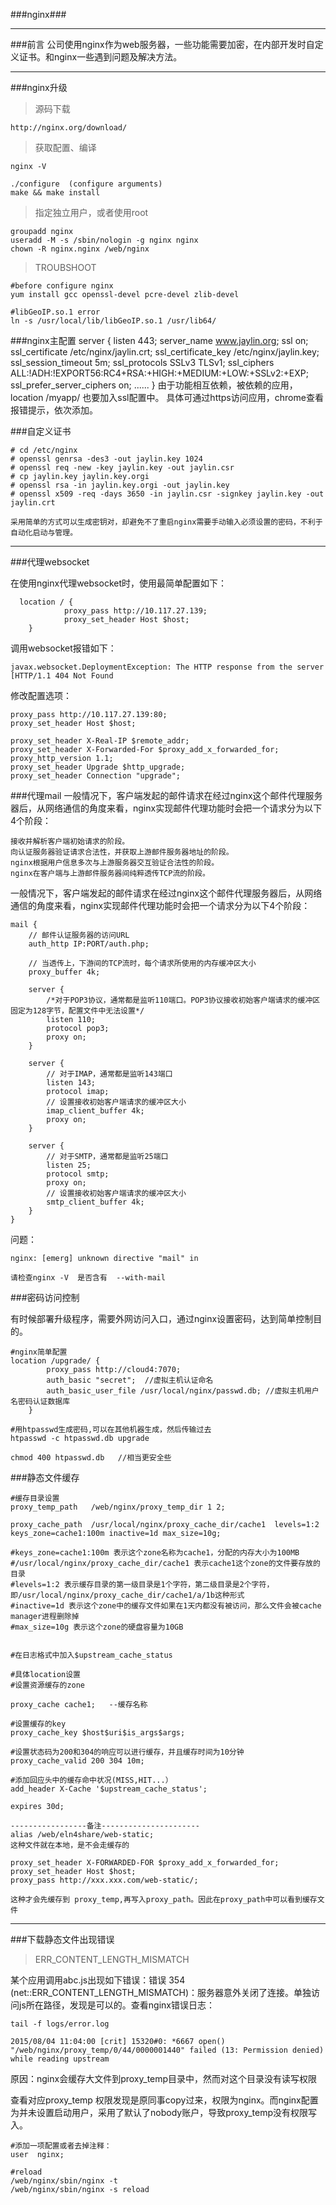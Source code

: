 ###nginx###
***

###前言
公司使用nginx作为web服务器，一些功能需要加密，在内部开发时自定义证书。和nginx一些遇到问题及解决方法。

***

###nginx升级

>源码下载

	http://nginx.org/download/ 

>获取配置、编译

	nginx -V 
	
	./configure  (configure arguments)
	make && make install

>指定独立用户，或者使用root
	
	groupadd nginx
	useradd -M -s /sbin/nologin -g nginx nginx
	chown -R nginx.nginx /web/nginx

>TROUBSHOOT

	#before configure nginx
   	yum install gcc openssl-devel pcre-devel zlib-devel

	#libGeoIP.so.1 error
	ln -s /usr/local/lib/libGeoIP.so.1 /usr/lib64/

###nginx主配置
	server {
	        listen       443;
	        server_name  www.jaylin.org;
	        ssl on;
	        ssl_certificate /etc/nginx/jaylin.crt;
	        ssl_certificate_key /etc/nginx/jaylin.key;
			ssl_session_timeout  5m;
	        ssl_protocols  SSLv3 TLSv1;
	        ssl_ciphers  ALL:!ADH:!EXPORT56:RC4+RSA:+HIGH:+MEDIUM:+LOW:+SSLv2:+EXP;
	        ssl_prefer_server_ciphers   on;
	        ......
	}
	由于功能相互依赖，被依赖的应用，location /myapp/ 也要加入ssl配置中。
	具体可通过https访问应用，chrome查看报错提示，依次添加。

###自定义证书

	# cd /etc/nginx
	# openssl genrsa -des3 -out jaylin.key 1024
	# openssl req -new -key jaylin.key -out jaylin.csr
	# cp jaylin.key jaylin.key.orgi
	# openssl rsa -in jaylin.key.orgi -out jaylin.key
	# openssl x509 -req -days 3650 -in jaylin.csr -signkey jaylin.key -out jaylin.crt

	采用简单的方式可以生成密钥对，却避免不了重启nginx需要手动输入必须设置的密码，不利于自动化启动与管理。

***
###代理websocket

在使用nginx代理websocket时，使用最简单配置如下：

	  location / {
                proxy_pass http://10.117.27.139;
                proxy_set_header Host $host;
		}

调用websocket报错如下：
	
	javax.websocket.DeploymentException: The HTTP response from the server [HTTP/1.1 404 Not Found

修改配置选项：
	
  	proxy_pass http://10.117.27.139:80;
    proxy_set_header Host $host;

	proxy_set_header X-Real-IP $remote_addr;
	proxy_set_header X-Forwarded-For $proxy_add_x_forwarded_for;
	proxy_http_version 1.1;
	proxy_set_header Upgrade $http_upgrade;
	proxy_set_header Connection "upgrade";


###代理mail
一般情况下，客户端发起的邮件请求在经过nginx这个邮件代理服务器后，从网络通信的角度来看，nginx实现邮件代理功能时会把一个请求分为以下4个阶段：

	接收并解析客户端初始请求的阶段。
	向认证服务器验证请求合法性，并获取上游邮件服务器地址的阶段。
	nginx根据用户信息多次与上游服务器交互验证合法性的阶段。
	nginx在客户端与上游邮件服务器间纯粹透传TCP流的阶段。

一般情况下，客户端发起的邮件请求在经过nginx这个邮件代理服务器后，从网络通信的角度来看，nginx实现邮件代理功能时会把一个请求分为以下4个阶段：

	mail {  
	    // 邮件认证服务器的访问URL  
	    auth_http IP:PORT/auth.php;  
	  
	    // 当透传上，下游间的TCP流时，每个请求所使用的内存缓冲区大小  
	    proxy_buffer 4k;  
	  
	    server {  
	        /*对于POP3协议，通常都是监听110端口。POP3协议接收初始客户端请求的缓冲区固定为128字节，配置文件中无法设置*/  
	        listen 110;  
	        protocol pop3;  
	        proxy on;  
	    }  
	  
	    server {  
	        // 对于IMAP，通常都是监听143端口  
	        listen 143;  
	        protocol imap;  
	        // 设置接收初始客户端请求的缓冲区大小  
	        imap_client_buffer 4k;  
	        proxy on;  
	    }  
	  
	    server {  
	        // 对于SMTP，通常都是监听25端口  
	        listen 25;  
	        protocol smtp;  
	        proxy on;  
	        // 设置接收初始客户端请求的缓冲区大小  
	        smtp_client_buffer 4k;  
	    }  
	}

问题：

	nginx: [emerg] unknown directive "mail" in 
	
	请检查nginx -V  是否含有  --with-mail
	

###密码访问控制

有时候部署升级程序，需要外网访问入口，通过nginx设置密码，达到简单控制目的。

	#nginx简单配置
	location /upgrade/ { 
			proxy_pass http://cloud4:7070;
            auth_basic "secret";  //虚拟主机认证命名 
            auth_basic_user_file /usr/local/nginx/passwd.db; //虚拟主机用户名密码认证数据库 
        }

	#用htpasswd生成密码,可以在其他机器生成，然后传输过去
	htpasswd -c htpasswd.db upgrade

	chmod 400 htpasswd.db   //相当更安全些  

###静态文件缓存

	#缓存目录设置
	proxy_temp_path   /web/nginx/proxy_temp_dir 1 2;
	
	proxy_cache_path  /usr/local/nginx/proxy_cache_dir/cache1  levels=1:2 keys_zone=cache1:100m inactive=1d max_size=10g;

	#keys_zone=cache1:100m 表示这个zone名称为cache1，分配的内存大小为100MB
	#/usr/local/nginx/proxy_cache_dir/cache1 表示cache1这个zone的文件要存放的目录
	#levels=1:2 表示缓存目录的第一级目录是1个字符，第二级目录是2个字符，即/usr/local/nginx/proxy_cache_dir/cache1/a/1b这种形式
	#inactive=1d 表示这个zone中的缓存文件如果在1天内都没有被访问，那么文件会被cache manager进程删除掉
	#max_size=10g 表示这个zone的硬盘容量为10GB


	#在日志格式中加入$upstream_cache_status

	#具体location设置
	#设置资源缓存的zone

    proxy_cache cache1;   --缓存名称

    #设置缓存的key
    proxy_cache_key $host$uri$is_args$args;

    #设置状态码为200和304的响应可以进行缓存，并且缓存时间为10分钟
    proxy_cache_valid 200 304 10m;

	#添加回应头中的缓存命中状况(MISS,HIT...）
	add_header X-Cache '$upstream_cache_status';

    expires 30d;

	-----------------备注----------------------
	alias /web/eln4share/web-static;
	这种文件就在本地，是不会走缓存的

	proxy_set_header X-FORWARDED-FOR $proxy_add_x_forwarded_for;
	proxy_set_header Host $host;
	proxy_pass http://xxx.xxx.com/web-static/;
	
	这种才会先缓存到 proxy_temp,再写入proxy_path。因此在proxy_path中可以看到缓存文件

	
***

###下载静态文件出现错误

>ERR\_CONTENT\_LENGTH\_MISMATCH

某个应用调用abc.js出现如下错误：错误 354 (net::ERR_CONTENT_LENGTH_MISMATCH)：服务器意外关闭了连接。单独访问js所在路径，发现是可以的。查看nginx错误日志：

	tail -f logs/error.log

	2015/08/04 11:04:00 [crit] 15320#0: *6667 open() "/web/nginx/proxy_temp/0/44/0000001440" failed (13: Permission denied) while reading upstream

原因：nginx会缓存大文件到proxy_temp目录中，然而对这个目录没有读写权限

查看对应proxy_temp 权限发现是原同事copy过来，权限为nginx。而nginx配置为并未设置启动用户，采用了默认了nobody账户，导致proxy_temp没有权限写入。

	#添加一项配置或者去掉注释：
	user  nginx;
 
	#reload
	/web/nginx/sbin/nginx -t
	/web/nginx/sbin/nginx -s reload


